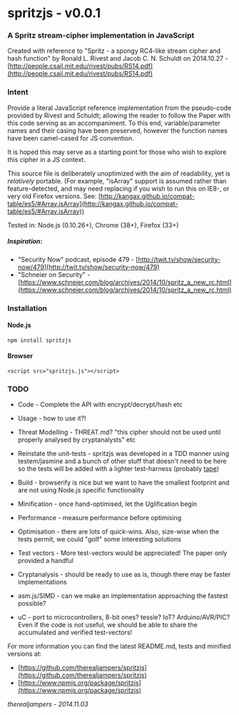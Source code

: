 # spritzjs - v0.0.1


### A Spritz stream-cipher implementation in JavaScript


Created with reference to "Spritz - a spongy RC4-like stream cipher and hash function"
by Ronald L. Rivest and Jacob C. N. Schuldt on 2014.10.27 - [http://people.csail.mit.edu/rivest/pubs/RS14.pdf](http://people.csail.mit.edu/rivest/pubs/RS14.pdf)

### Intent
Provide a literal JavaScript reference implementation from the pseudo-code provided by Rivest and Schuldt;
allowing the reader to follow the Paper with this code serving as an accompaniment. To this end, variable/parameter names and their
casing have been preserved, however the function names have been camel-cased for JS convention.

It is hoped this may serve as a starting point for those who wish to explore this cipher in a JS context.

This source file is deliberately unoptimized with the aim of readability, yet is *relatively* portable. (For example,
"isArray" support is assumed rather than feature-detected, and may need replacing
if you wish to run this on IE8-, or very old Firefox versions.
See: [http://kangax.github.io/compat-table/es5/#Array.isArray](http://kangax.github.io/compat-table/es5/#Array.isArray))

Tested in: Node.js (0.10.26+), Chrome (38+), Firefox (33+)

##### Inspiration:

- "Security Now" podcast, episode 479 - [http://twit.tv/show/security-now/479](http://twit.tv/show/security-now/479)
- "Schneier on Security" - [https://www.schneier.com/blog/archives/2014/10/spritz_a_new_rc.html](https://www.schneier.com/blog/archives/2014/10/spritz_a_new_rc.html)

### Installation

#### Node.js

	npm install spritzjs

#### Browser

	<script src="spritzjs.js"></script>

### TODO

- Code - Complete the API with encrypt/decrypt/hash etc
- Usage - how to use it?!
- Threat Modelling - THREAT.md? "this cipher should not be used until properly analysed by cryptanalysts" etc
- Reinstate the unit-tests - spritzjs was developed in a TDD manner using testem/jasmine and a bunch of other stuff that doesn't need to be here so the tests will be added with a lighter test-harness (probably [tape](https://www.npmjs.org/package/tape))

- Build - browserify is nice but we want to have the smallest footprint and are not using Node.js specific functionality
- Minification - once hand-optimised, let the Uglification begin
- Performance - measure performance before optimising
- Optimisation - there are lots of quick-wins. Also, size-wise when the tests permit, we could "golf" some interesting solutions
- Test vectors - More test-vectors would be appreciated! The paper only provided a handful
- Cryptanalysis - should be ready to use as is, though there may be faster implementations
- asm.js/SIMD - can we make an implementation approaching the fastest possible?
- uC - port to microcontrollers, 8-bit ones? tessle? IoT? Arduino/AVR/PIC? Even if the code is not useful, we should be able to share the accumulated and verified test-vectors!

For more information you can find the latest README.md, tests and minified versions at:

- [https://github.com/therealjampers/spritzjs](https://github.com/therealjampers/spritzjs)
- [https://www.npmjs.org/package/spritzjs](https://www.npmjs.org/package/spritzjs)

*therealjampers - 2014.11.03*
